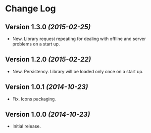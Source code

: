 # Change Log

## Version 1.3.0 *(2015-02-25)*

* New. Library request repeating for dealing with offline and server problems on a start up.

## Version 1.2.0 *(2015-02-22)*

* New. Persistency. Library will be loaded only once on a start up.

## Version 1.0.1 *(2014-10-23)*

* Fix. Icons packaging.

## Version 1.0.0 *(2014-10-23)*

* Initial release.
